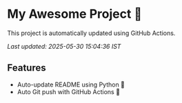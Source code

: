 # My Awesome Project 🚀

This project is automatically updated using GitHub Actions.

_Last updated: 2025-05-30 15:04:36 IST_

## Features
- Auto-update README using Python 🐍
- Auto Git push with GitHub Actions 🤖
